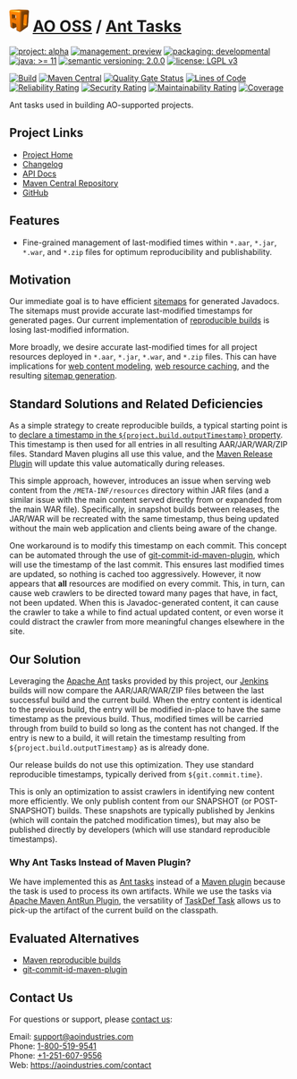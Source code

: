 # [<img src="ao-logo.png" alt="AO Logo" width="35" height="40">](https://github.com/ao-apps) [AO OSS](https://github.com/ao-apps/ao-oss) / [Ant Tasks](https://github.com/ao-apps/ao-ant-tasks)

[![project: alpha](https://oss.aoapps.com/ao-badges/project-alpha.svg)](https://aoindustries.com/life-cycle#project-alpha)
[![management: preview](https://oss.aoapps.com/ao-badges/management-preview.svg)](https://aoindustries.com/life-cycle#management-preview)
[![packaging: developmental](https://oss.aoapps.com/ao-badges/packaging-developmental.svg)](https://aoindustries.com/life-cycle#packaging-developmental)  
[![java: &gt;= 11](https://oss.aoapps.com/ao-badges/java-11.svg)](https://docs.oracle.com/en/java/javase/11/)
[![semantic versioning: 2.0.0](https://oss.aoapps.com/ao-badges/semver-2.0.0.svg)](http://semver.org/spec/v2.0.0.html)
[![license: LGPL v3](https://oss.aoapps.com/ao-badges/license-lgpl-3.0.svg)](https://www.gnu.org/licenses/lgpl-3.0)

[![Build](https://github.com/ao-apps/ao-ant-tasks/workflows/Build/badge.svg?branch=master)](https://github.com/ao-apps/ao-ant-tasks/actions?query=workflow%3ABuild)
[![Maven Central](https://maven-badges.herokuapp.com/maven-central/com.aoapps/ao-ant-tasks/badge.svg)](https://maven-badges.herokuapp.com/maven-central/com.aoapps/ao-ant-tasks)
[![Quality Gate Status](https://sonarcloud.io/api/project_badges/measure?branch=master&project=com.aoapps%3Aao-ant-tasks&metric=alert_status)](https://sonarcloud.io/dashboard?branch=master&id=com.aoapps%3Aao-ant-tasks)
[![Lines of Code](https://sonarcloud.io/api/project_badges/measure?branch=master&project=com.aoapps%3Aao-ant-tasks&metric=ncloc)](https://sonarcloud.io/component_measures?branch=master&id=com.aoapps%3Aao-ant-tasks&metric=ncloc)  
[![Reliability Rating](https://sonarcloud.io/api/project_badges/measure?branch=master&project=com.aoapps%3Aao-ant-tasks&metric=reliability_rating)](https://sonarcloud.io/component_measures?branch=master&id=com.aoapps%3Aao-ant-tasks&metric=Reliability)
[![Security Rating](https://sonarcloud.io/api/project_badges/measure?branch=master&project=com.aoapps%3Aao-ant-tasks&metric=security_rating)](https://sonarcloud.io/component_measures?branch=master&id=com.aoapps%3Aao-ant-tasks&metric=Security)
[![Maintainability Rating](https://sonarcloud.io/api/project_badges/measure?branch=master&project=com.aoapps%3Aao-ant-tasks&metric=sqale_rating)](https://sonarcloud.io/component_measures?branch=master&id=com.aoapps%3Aao-ant-tasks&metric=Maintainability)
[![Coverage](https://sonarcloud.io/api/project_badges/measure?branch=master&project=com.aoapps%3Aao-ant-tasks&metric=coverage)](https://sonarcloud.io/component_measures?branch=master&id=com.aoapps%3Aao-ant-tasks&metric=Coverage)

Ant tasks used in building AO-supported projects.

## Project Links
* [Project Home](https://oss.aoapps.com/ant-tasks/)
* [Changelog](https://oss.aoapps.com/ant-tasks/changelog)
* [API Docs](https://oss.aoapps.com/ant-tasks/apidocs/)
* [Maven Central Repository](https://central.sonatype.com/artifact/com.aoapps/ao-ant-tasks)
* [GitHub](https://github.com/ao-apps/ao-ant-tasks)

## Features
* Fine-grained management of last-modified times within `*.aar`, `*.jar`, `*.war`, and `*.zip` files for optimum reproducibility and publishability.

## Motivation
Our immediate goal is to have efficient [sitemaps](https://www.sitemaps.org/) for generated Javadocs.  The sitemaps
must provide accurate last-modified timestamps for generated pages.  Our current implementation of
[reproducible builds](https://maven.apache.org/guides/mini/guide-reproducible-builds.html) is losing last-modified
information.

More broadly, we desire accurate last-modified times for all project resources deployed in `*.aar`, `*.jar`, `*.war`,
and `*.zip` files.  This can have implications for
[web content modeling](https://github.com/ao-apps/semanticcms-core-model),
[web resource caching](https://github.com/ao-apps/ao-servlet-last-modified), and the resulting
[sitemap generation](https://github.com/ao-apps/semanticcms-core-sitemap).

## Standard Solutions and Related Deficiencies
As a simple strategy to create reproducible builds, a typical starting point is to
[declare a timestamp in the `${project.build.outputTimestamp}` property](https://maven.apache.org/guides/mini/guide-reproducible-builds.html).
This timestamp is then used for all entries in all resulting AAR/JAR/WAR/ZIP files.  Standard Maven plugins all use this
value, and the [Maven Release Plugin](https://maven.apache.org/maven-release/maven-release-plugin/) will update this
value automatically during releases.

This simple approach, however, introduces an issue when serving web content from the `/META-INF/resources` directory
within JAR files (and a similar issue with the main content served directly from or expanded from the main WAR file).
Specifically, in snapshot builds between releases, the JAR/WAR will be recreated with the same timestamp,
thus being updated without the main web application and clients being aware of the change.

One workaround is to modify this timestamp on each commit.  This concept can be automated through the use of
[git-commit-id-maven-plugin](https://github.com/git-commit-id/git-commit-id-maven-plugin), which will use the timestamp
of the last commit.  This ensures last modified times are updated, so nothing is cached too aggressively.  However, it
now appears that **all** resources are modified on every commit.  This, in turn, can cause web crawlers to be directed
toward many pages that have, in fact, not been updated.  When this is Javadoc-generated content, it can cause the
crawler to take a while to find actual updated content, or even worse it could distract the crawler from more meaningful
changes elsewhere in the site.

## Our Solution
Leveraging the [Apache Ant](https://ant.apache.org/) tasks provided by this project, our
[Jenkins](https://www.jenkins.io/) builds will now compare the AAR/JAR/WAR/ZIP files between the last successful build
and the current build.  When the entry content is identical to the previous build, the entry will be modified in-place
to have the same timestamp as the previous build.  Thus, modified times will be carried through from build to build so
long as the content has not changed.  If the entry is new to a build, it will retain the timestamp resulting from
`${project.build.outputTimestamp}` as is already done.

Our release builds do not use this optimization.  They use standard reproducible timestamps, typically derived from
`${git.commit.time}`.

This is only an optimization to assist crawlers in identifying new content more efficiently.  We only publish content
from our SNAPSHOT (or POST-SNAPSHOT) builds.  These snapshots are typically published by Jenkins (which will contain
the patched modification times), but may also be published directly by developers (which will use standard reproducible
timestamps).

### Why Ant Tasks Instead of Maven Plugin?
We have implemented this as [Ant tasks](https://ant.apache.org/manual/tutorial-writing-tasks.html) instead of a
[Maven plugin](https://maven.apache.org/guides/plugin/guide-java-plugin-development.html) because the task is used to
process its own artifacts.  While we use the tasks via
[Apache Maven AntRun Plugin](https://maven.apache.org/plugins/maven-antrun-plugin/), the versatility of
[TaskDef Task](https://ant.apache.org/manual/Tasks/taskdef.html) allows us to pick-up the artifact of the current build
on the classpath.

## Evaluated Alternatives
* [Maven reproducible builds](https://maven.apache.org/guides/mini/guide-reproducible-builds.html)
* [git-commit-id-maven-plugin](https://github.com/git-commit-id/git-commit-id-maven-plugin)

## Contact Us
For questions or support, please [contact us](https://aoindustries.com/contact):

Email: [support@aoindustries.com](mailto:support@aoindustries.com)  
Phone: [1-800-519-9541](tel:1-800-519-9541)  
Phone: [+1-251-607-9556](tel:+1-251-607-9556)  
Web: https://aoindustries.com/contact
